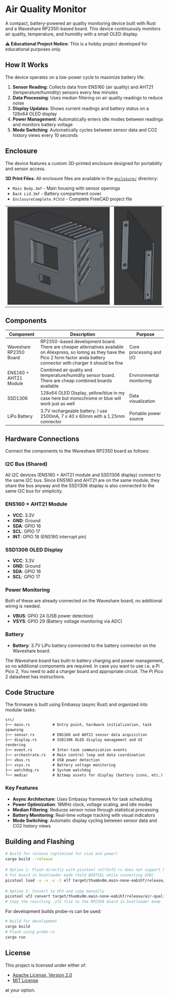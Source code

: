 # Air Quality Monitor

A compact, battery-powered air quality monitoring device built with Rust and a Waveshare RP2350-based board. This device continuously monitors air quality, temperature, and humidity with a small OLED display.

**⚠️ Educational Project Notice**: This is a hobby project developed for educational purposes only.

## How It Works

The device operates on a low-power cycle to maximize battery life:

1. **Sensor Reading**: Collects data from ENS160 (air quality) and AHT21 (temperature/humidity) sensors every few minutes
2. **Data Processing**: Uses median filtering on air quality readings to reduce noise
3. **Display Updates**: Shows current readings and battery status on a 128x64 OLED display
4. **Power Management**: Automatically enters idle modes between readings and monitors battery voltage
5. **Mode Switching**: Automatically cycles between sensor data and CO2 history views every 10 seconds

## Enclosure

The device features a custom 3D-printed enclosure designed for portability and sensor access.

**3D Print Files**: All enclosure files are available in the [`enclosure/`](./enclosure/) directory:

- `Main Body.3mf` - Main housing with sensor openings
- `Back Lid.3mf` - Battery compartment cover
- `EnclosureComplete.FCStd` - Complete FreeCAD project file

<table>
<tr>
<td><img src="enclosure/enclosure.png" alt="Enclosure" width="400"/></td>
<td><img src="enclosure/lid.png" alt="Lid Detail" width="186"/></td>
</tr>
</table>

## Components

| Component | Description | Purpose |
|-----------|-------------|---------|
| Waveshare RP2350 Board | RP2350-based development board. There are cheaper alternatives available on Aliexpress, so lomng as they have the Pico 2 form factor anda battery connector with charger it should be fine | Core processing and I/O |
| ENS160 + AHT21 Module | Combined air quality and temperature/humidity sensor board. There are cheap combined boards available | Environmental monitoring |
| SSD1306 | 128x64 OLED Display, yellow/blue in my case here but monochrome or blue will work just as well| Data visualization |
| LiPo Battery | 3.7V rechargeable battery. I use 2500mA, 7 x 40 x 60mm with a 1.25mm connector | Portable power source |

## Hardware Connections

Connect the components to the Waveshare RP2350 board as follows:

### I2C Bus (Shared)

All I2C devices (ENS160 + AHT21 module and SSD1306 display) connect to the same I2C bus.
Since ENS160 and AHT21 are on the same module, they share the bus anyway and the  SSD1306 display is also connected to the same I2C bus for simplicity.

### ENS160 + AHT21 Module

- **VCC**: 3.3V
- **GND**: Ground
- **SDA**: GPIO 16
- **SCL**: GPIO 17
- **INT**: GPIO 18 (ENS160 interrupt pin)

### SSD1306 OLED Display

- **VCC**: 3.3V
- **GND**: Ground
- **SDA**: GPIO 16
- **SCL**: GPIO 17

### Power Monitoring

Both of these are already connected on the Waveshare board, no additional wiring is needed.

- **VBUS**: GPIO 24 (USB power detection)
- **VSYS**: GPIO 29 (Battery voltage monitoring via ADC)

### Battery

- **Battery**: 3.7V LiPo battery connected to the battery connector on the Waveshare board.

The Waveshare board has built-in battery charging and power management, so no additional components are required.
In case you want to use i.e. a Pi Pico 2, You need to add a charger board and appropriate circuit. The Pi Pico 2 datasheet has instructions.

## Code Structure

The firmware is built using Embassy (async Rust) and organized into modular tasks:

```text
src/
├── main.rs          # Entry point, hardware initialization, task spawning
├── sensor.rs        # ENS160 and AHT21 sensor data acquisition
├── display.rs       # SSD1306 OLED display management and UI rendering
├── event.rs         # Inter-task communication events
├── orchestrate.rs   # Main control loop and data coordination
├── vbus.rs          # USB power detection
├── vsys.rs          # Battery voltage monitoring
├── watchdog.rs      # System watchdog
└── media/           # Bitmap assets for display (battery icons, etc.)
```

### Key Features

- **Async Architecture**: Uses Embassy framework for task scheduling
- **Power Optimization**: 18MHz clock, voltage scaling, and idle modes
- **Median Filtering**: Reduces sensor noise through statistical processing
- **Battery Monitoring**: Real-time voltage tracking with visual indicators
- **Mode Switching**: Automatic display cycling between sensor data and CO2 history views

## Building and Flashing

```bash
# Build for release (optimized for size and power)
cargo build --release

# Option 1: Flash directly with picotool (elf2uf2-rs does not support RP2350 as of 06.2025)
# Put board in bootloader mode (hold BOOTSEL while connecting USB)
picotool load -u -v -x -t elf target/thumbv8m.main-none-eabihf/release/air-quality-monitor

# Option 2: Convert to UF2 and copy manually
picotool uf2 convert target/thumbv8m.main-none-eabihf/release/air-quality-monitor -t elf air-quality-monitor.uf2 -t uf2
# Copy the resulting .uf2 file to the RP2350 board in bootloader mode
```

For development builds probe-rs can be used:

```bash
# Build for development
cargo build
# Flash using probe-rs
cargo run
```

## License

This project is licensed under either of:

- [Apache License, Version 2.0](LICENSE-APACHE)
- [MIT License](LICENSE-MIT)

at your option.
